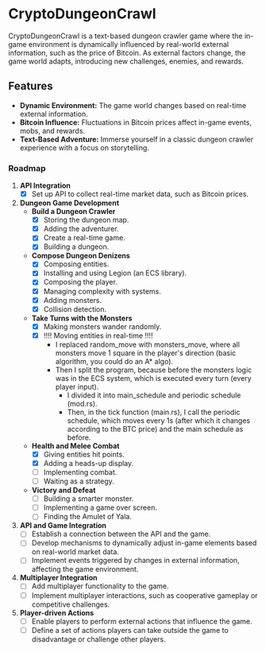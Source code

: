 # CryptoDungeonCrawl
CryptoDungeonCrawl is a text-based dungeon crawler game where the in-game environment is dynamically influenced by real-world external information, such as the price of Bitcoin. As external factors change, the game world adapts, introducing new challenges, enemies, and rewards.

## Features
- **Dynamic Environment:** The game world changes based on real-time external information.
- **Bitcoin Influence:** Fluctuations in Bitcoin prices affect in-game events, mobs, and rewards.
- **Text-Based Adventure:** Immerse yourself in a classic dungeon crawler experience with a focus on storytelling.

### Roadmap

1. **API Integration**
   - [x] Set up API to collect real-time market data, such as Bitcoin prices.

2. **Dungeon Game Development**
   - **Build a Dungeon Crawler**
     - [x] Storing the dungeon map.
     - [x] Adding the adventurer.
     - [x] Create a real-time game.
     - [x] Building a dungeon.
         
   - **Compose Dungeon Denizens**
     - [x] Composing entities.
     - [x] Installing and using Legion (an ECS library).
     - [x] Composing the player.
     - [x] Managing complexity with systems.
     - [x] Adding monsters.
     - [x] Collision detection.

   - **Take Turns with the Monsters**
     - [x] Making monsters wander randomly.
     - [x] !!!! Moving entities in real-time !!!!
       - I replaced random_move with monsters_move, where all monsters move 1 square in the player's direction (basic algorithm, you could do an A* algo).
       - Then I split the program, because before the monsters logic was in the ECS system, which is executed every turn (every player input).
         - I divided it into main_schedule and periodic schedule (mod.rs).
         - Then, in the tick function (main.rs), I call the periodic schedule, which moves every 1s (after which it changes according to the BTC price) and the main schedule as before.

   - **Health and Melee Combat**
     - [x] Giving entities hit points.
     - [x] Adding a heads-up display.
     - [ ] Implementing combat.
     - [ ] Waiting as a strategy.

   - **Victory and Defeat**
     - [ ] Building a smarter monster.
     - [ ] Implementing a game over screen.
     - [ ] Finding the Amulet of Yala.

3. **API and Game Integration**
   - [ ] Establish a connection between the API and the game.
   - [ ] Develop mechanisms to dynamically adjust in-game elements based on real-world market data.
   - [ ] Implement events triggered by changes in external information, affecting the game environment.

4. **Multiplayer Integration**
   - [ ] Add multiplayer functionality to the game.
   - [ ] Implement multiplayer interactions, such as cooperative gameplay or competitive challenges.

5. **Player-driven Actions**
   - [ ] Enable players to perform external actions that influence the game.
   - [ ] Define a set of actions players can take outside the game to disadvantage or challenge other players.

